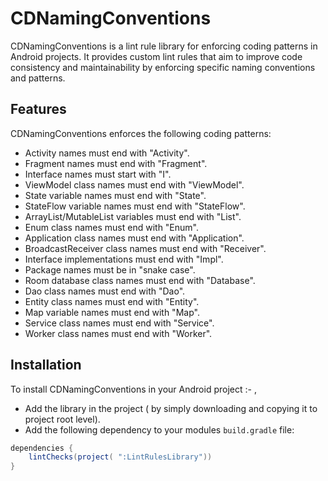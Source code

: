 # CDNamingConventions

CDNamingConventions is a lint rule library for enforcing coding patterns in Android projects. It provides custom lint rules that aim to improve code consistency and maintainability by enforcing specific naming conventions and patterns.

## Features

CDNamingConventions enforces the following coding patterns:

- Activity names must end with "Activity".
- Fragment names must end with "Fragment".
- Interface names must start with "I".
- ViewModel class names must end with "ViewModel".
- State variable names must end with "State".
- StateFlow variable names must end with "StateFlow".
- ArrayList/MutableList variables must end with "List".
- Enum class names must end with "Enum".
- Application class names must end with "Application".
- BroadcastReceiver class names must end with "Receiver".
- Interface implementations must end with "Impl".
- Package names must be in "snake case".
- Room database class names must end with "Database".
- Dao class names must end with "Dao".
- Entity class names must end with "Entity".
- Map variable names must end with "Map".
- Service class names must end with "Service".
- Worker class names must end with "Worker".

## Installation

To install CDNamingConventions in your Android project :- , 

- Add the library in the project ( by simply downloading and copying it to project root level).
- Add the following dependency to your modules `build.gradle` file:

```gradle
dependencies {
    lintChecks(project( ":LintRulesLibrary"))
}